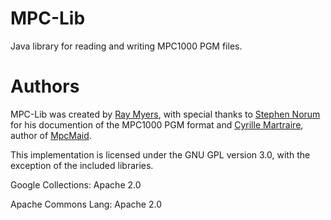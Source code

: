 # MPC-Lib

Java library for reading and writing MPC1000 PGM files.

# Authors

MPC-Lib was created by [Ray Myers](http://cadrlife.com), with special thanks to 
[Stephen Norum](http://www.mybunnyhug.com) for his documention of the MPC1000 PGM format
and [Cyrille Martraire](http://cyrille.martraire.com), author of 
[MpcMaid](http://mpcmaid.sourceforge.net/).

This implementation is licensed under the GNU GPL version 3.0, with the exception of the included 
libraries.

Google Collections: Apache 2.0

Apache Commons Lang: Apache 2.0
